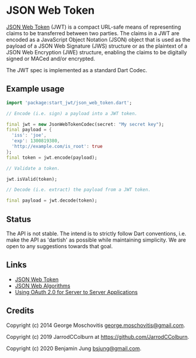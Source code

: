JSON Web Token
==============

[JSON Web Token](http://self-issued.info/docs/draft-ietf-oauth-json-web-token.html) 
(JWT) is a compact URL-safe means of representing claims to be 
transferred between two parties. The claims in a JWT are encoded as a 
JavaScript Object Notation (JSON) object that is used as the payload of a JSON 
Web Signature (JWS) structure or as the plaintext of a JSON Web Encryption 
(JWE) structure, enabling the claims to be digitally signed or MACed and/or 
encrypted.

The JWT spec is implemented as a standard Dart Codec.


Example usage
-------------

```dart
import 'package:start_jwt/json_web_token.dart';

// Encode (i.e. sign) a payload into a JWT token.

final jwt = new JsonWebTokenCodec(secret: "My secret key");
final payload = {
  'iss': 'joe',
  'exp': 1300819380,
  'http://example.com/is_root': true
};
final token = jwt.encode(payload);

// Validate a token.

jwt.isValid(token);

// Decode (i.e. extract) the payload from a JWT token.

final payload = jwt.decode(token);
```


Status
------

The API is not stable. The intend is to strictly follow Dart conventions, i.e.
make the API as 'dartish' as possible while maintaining simplicity. We are
open to any suggestions towards that goal.


Links
-----

* [JSON Web Token](http://self-issued.info/docs/draft-ietf-oauth-json-web-token.html)
* [JSON Web Algorithms](https://tools.ietf.org/html/draft-ietf-jose-json-web-algorithms-24)
* [Using OAuth 2.0 for Server to Server Applications](https://developers.google.com/accounts/docs/OAuth2ServiceAccount)


Credits
-------

Copyright (c) 2014 George Moschovitis <george.moschovitis@gmail.com>.

Copyright (c) 2019 JarrodCColburn at https://github.com/JarrodCColburn.

Copyright (c) 2020 Benjamin Jung <bsjung@gmail.com>.
